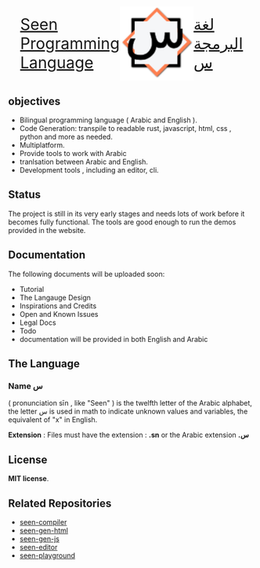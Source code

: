 <div style="display: flex; flex-direction: row; flex-wrap: nowrap; justify-content: center; align-items: center">
    <div width='100%'>
        <a href="https://seenlang.org" style="display: flex; flex-direction: column; font-size:2rem;">
            <div>Seen</div>
            <div>Programming</div>
            <div>Language</div>
        </a>
    </div>
    <img width="30%" alt="image" src="assets/light-logo.svg">     
    <div width='100%'>
        <a href="https://seenlang.org/ar" style="display: flex; flex-direction: column; font-size:2rem;">
            <div>لغة</div>
            <div>البرمجة</div>
            <div>س</div>
        </a>
    </div>
</div>

## objectives
- Bilingual programming language ( Arabic and English ).
- Code Generation: transpile to readable rust, javascript, html, css , python and more as needed.
- Multiplatform.
- Provide tools to work with Arabic 
- tranlsation between Arabic and English.
- Development tools , including an editor, cli.


## Status 
The project is still in its very early stages and needs lots of work before it becomes fully functional. 
The tools are good enough to run the demos provided in the website.

## Documentation
The following documents will be uploaded soon:
- Tutorial
- The Langauge Design
- Inspirations and Credits 
- Open and Known Issues
- Legal Docs
- Todo
- documentation will be provided in both English and Arabic

## The Language
### Name **س** 
( pronunciation sīn , like "Seen" ) is the twelfth letter of the Arabic alphabet,  the letter س is used in math to indicate unknown values and variables, the equivalent of "x" in English.
 
**Extension** : Files must have the extension : **.sn** or the Arabic extension **.س**

## License
**MIT license**.  

## Related Repositories
- [seen-compiler](https://github.com/abukhadra/seen-compiler)
- [seen-gen-html](https://github.com/abukhadra/seen-gen-html)
- [seen-gen-js](https://github.com/abukhadra/seen-gen-js)
- [seen-editor](https://github.com/abukhadra/seen-editor)
- [seen-playground](https://github.com/abukhadra/seen-playground)
